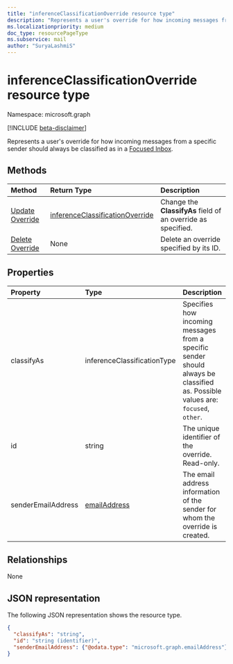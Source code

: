 ```yaml
---
title: "inferenceClassificationOverride resource type"
description: "Represents a user's override for how incoming messages from a specific sender should always be classified as"
ms.localizationpriority: medium
doc_type: resourcePageType
ms.subservice: mail
author: "SuryaLashmiS"
---
```


# inferenceClassificationOverride resource type

Namespace: microsoft.graph

[!INCLUDE [beta-disclaimer](../../includes/beta-disclaimer.md)]

Represents a user's override for how incoming messages from a specific sender should always be classified as
in a [Focused Inbox](manage-focused-inbox.md).


## Methods

| Method		   | Return Type	|Description|
|:---------------|:--------|:----------|
|[Update Override](../api/inferenceclassificationoverride-update.md) | [inferenceClassificationOverride](inferenceclassificationoverride.md)	|Change the **ClassifyAs** field of an override as specified. |
|[Delete Override](../api/inferenceclassificationoverride-delete.md) | None |Delete an override specified by its ID. |

## Properties
| Property	   | Type	|Description|
|:---------------|:--------|:----------|
|classifyAs|inferenceClassificationType| Specifies how incoming messages from a specific sender should always be classified as. Possible values are: `focused`, `other`.|
|id|string| The unique identifier of the override. Read-only.|
|senderEmailAddress|[emailAddress](emailaddress.md)|The email address information of the sender for whom the override is created.|

## Relationships
None


## JSON representation

The following JSON representation shows the resource type.

<!-- {
  "blockType": "resource",
  "optionalProperties": [

  ],
  "@odata.type": "microsoft.graph.inferenceClassificationOverride"
}-->

```json
{
  "classifyAs": "string",
  "id": "string (identifier)",
  "senderEmailAddress": {"@odata.type": "microsoft.graph.emailAddress"}
}

```

<!-- uuid: 8fcb5dbc-d5aa-4681-8e31-b001d5168d79
2015-10-25 14:57:30 UTC -->
<!--
{
  "type": "#page.annotation",
  "description": "inferenceClassificationOverride resource",
  "keywords": "",
  "section": "documentation",
  "tocPath": "",
  "suppressions": []
}
-->


